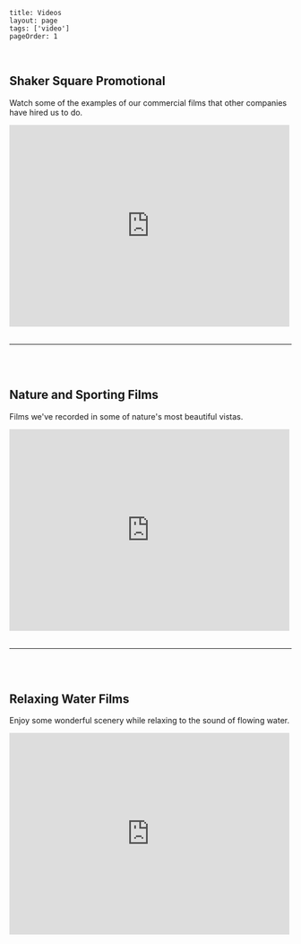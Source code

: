 ```
title: Videos
layout: page
tags: ['video']
pageOrder: 1
```
<div class="container">
	<div class="row">
		<div class="col-xs-4">
			<script src="https://apis.google.com/js/platform.js"></script>
			<div class="g-ytsubscribe" data-channel="GCCreativeVideos" data-layout="full" data-theme="dark" data-count="default"></div>
			<br>
			<h2>Shaker Square Promotional</h2>
			<p>
				Watch some of the examples of our commercial films that other companies have hired us to do.
			</p>
		</div>
		<div class="col-xs-8">
			<iframe id="ytplayer" type="text/html" width="500" height="360" src="http://www.youtube.com/embed/NngQDdYpfMY?autoplay=1&origin=http://example.com" frameborder="0"/></iframe>
		</div>
	</div>
	<br>
	<hr class="style-two">
	<br>
	<div class="row">
		<div class="col-xs-4">
			<br>
			<h2>Nature and Sporting Films</h2>
			<p>
				Films we've recorded in some of nature's most beautiful vistas. 
			</p>
		</div>
		<div class="col-xs-8">
			<iframe id="ytplayer" type="text/html" width="500" height="360" 
		  	src="http://www.youtube.com/embed/JtkRBXQbIu4?autoplay=0&origin=http://example.com" frameborder="0"/></iframe>
		</div>
	</div>
	<br>
	<hr class="style-two">
	<br>	
	<div class="row">
		<div class="col-xs-4">
			<br>
			<h2>Relaxing Water Films</h2>
			<p>
				Enjoy some wonderful scenery while relaxing to the sound of flowing water. 
			</p>
		</div>
		<div class="col-xs-8">
			<iframe id="ytplayer" type="text/html" width="500" height="360" 
		  	src="http://www.youtube.com/embed/41TpCUBKmFA?autoplay=0&origin=http://example.com" frameborder="0"/></iframe>
		</div>
	</div>	
</div>	